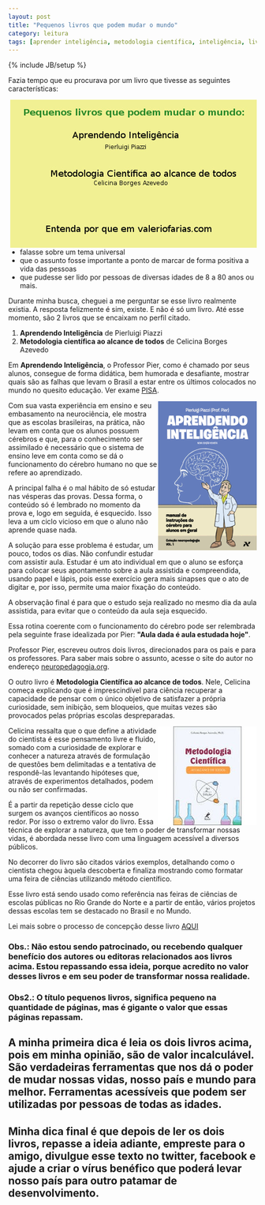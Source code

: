 ```yaml
---
layout: post
title: "Pequenos livros que podem mudar o mundo"
category: leitura
tags: [aprender inteligência, metodologia científica, inteligência, livro]
---
```

{% include JB/setup %}

Fazia tempo que eu procurava por um livro que tivesse as seguintes características:

<img src="/images/banner-livros-que-podem-mudar-o-mundo.jpg" style="float:right;" alt="Peace"/>

- falasse sobre um tema universal
- que o assunto fosse importante a ponto de marcar de forma positiva a vida das pessoas
- que pudesse ser lido por pessoas de diversas idades de 8 a 80 anos ou mais. 

Durante minha busca, cheguei a me perguntar se esse livro realmente existia.  A resposta felizmente é sim, existe. 
E não é só um livro. Até esse momento, são 2 livros que se encaixam no perfil citado. 

1. __Aprendendo Inteligência__ de Pierluigi Piazzi
2. __Metodologia científica ao alcance de todos__ de Celicina Borges Azevedo

Em __Aprendendo Inteligência__, o Professor Pier, como é chamado por seus alunos, consegue de forma didática, bem humorada e desafiante, mostrar quais são as falhas que levam o Brasil a estar entre os últimos colocados no mundo no quesito educação. Ver exame [PISA](http://en.wikipedia.org/wiki/Programme_for_International_Student_Assessment).

<img src="/images/aprendendo-inteligencia-livro.gif" style="float:right;" alt="Livro: Aprendendo Inteligência"/>

Com sua vasta experiência em ensino e seu embasamento na neurociência, ele mostra que as escolas brasileiras, na prática, não levam em conta que os alunos possuem cérebros e que, para o conhecimento ser assimilado é necessário que o sistema de ensino leve em conta como se dá o funcionamento do cérebro humano no que se refere ao aprendizado. 

A principal falha é o mal hábito de só estudar nas vésperas das provas. Dessa forma, o conteúdo só é lembrado no momento da prova e, logo em seguida, é esquecido. Isso leva a um ciclo vicioso em que o aluno não aprende quase nada. 

A solução para esse problema é estudar, um pouco, todos os dias. Não confundir estudar com assistir aula. Estudar é um ato individual em que o aluno se esforça para colocar seus apontamento sobre a aula assistida e compreendida, usando papel e lápis, pois esse exercício gera mais sinapses que o ato de digitar e, por isso, permite uma maior fixação do conteúdo. 

A observação final é para que o estudo seja realizado no mesmo dia da aula assistida, para evitar que o conteúdo da aula seja esquecido. 

Essa rotina coerente com o funcionamento do cérebro pode ser relembrada pela seguinte frase idealizada por Pier: __"Aula dada é aula estudada hoje"__. 

Professor Pier, escreveu outros dois livros, direcionados para os pais e para os professores. Para saber mais sobre o assunto, acesse o site do autor no endereço [neuropedagogia.org](neuropedagogia.org).

O outro livro é __Metodologia Científica ao alcance de todos__. Nele, Celicina começa explicando que é imprescindível para ciência recuperar a capacidade de pensar com o único objetivo de satisfazer a própria curiosidade, sem inibição, sem bloqueios, que muitas vezes são provocados pelas próprias escolas despreparadas. 

<img src="/images/metodologia-cientifica-livro.jpg" style="float:right;" alt="livro: Metodologia Científica ao alcance de todos"/>

Celicina ressalta que o que define a atividade do cientista é esse pensamento livre e fluido, somado com a curiosidade de explorar e conhecer a natureza através de formulação de questões bem delimitadas e a tentativa de respondê-las levantando hipóteses que, através de experimentos detalhados, podem ou não ser confirmadas. 

É a partir da repetição desse ciclo que surgem os avanços científicos ao nosso redor. Por isso o extremo valor do livro. Essa técnica de explorar a natureza, que tem o poder de transformar nossas vidas, é abordada nesse livro com uma linguagem acessível a diversos públicos.

No decorrer do livro são citados vários exemplos, detalhando como o cientista chegou àquela descoberta e finaliza mostrando como formatar uma feira de ciências utilizando método científico. 

Esse livro está sendo usado como referência nas feiras de ciências de escolas públicas no Rio Grande do Norte e a partir de então, vários projetos dessas escolas tem se destacado no Brasil e no Mundo. 

Lei mais sobre o processo de concepção desse livro [AQUI](http://inovabrasil.blogspot.com.br/2008/06/rigor-divertido-compreender-e-aplicar-o.html)

### Obs.: Não estou sendo patrocinado, ou recebendo qualquer benefício dos autores ou editoras relacionados aos livros acima. Estou repassando essa ideia, porque acredito no valor desses livros e em seu poder de transformar nossa realidade.

### Obs2.: O título pequenos livros, significa pequeno na quantidade de páginas, mas é gigante o valor que essas páginas repassam. 

## A minha primeira dica é leia os dois livros acima, pois em minha opinião, são de valor incalculável. São verdadeiras ferramentas que nos dá o poder de mudar nossas vidas, nosso país e mundo para melhor. Ferramentas acessíveis que podem ser utilizadas por pessoas de todas as idades.

## Minha dica final é que depois de ler os dois livros, repasse a ideia adiante, empreste para o amigo, divulgue esse texto no twitter, facebook e ajude a criar o vírus benéfico que poderá levar nosso país para outro patamar de desenvolvimento.

